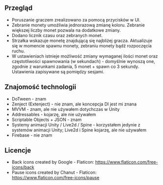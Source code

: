## Przegląd
- Poruszanie graczem zrealizowano za pomocą przycisków w UI.
- Zebranie monety umożliwia jednorazową zmianę koloru. Zebranie większej liczby monet pozwala na dodatkowe zmiany.
- Dodano licznik czasu oraz zebranych monet.
- Strzałka wskazuje monetę znajdującą się najbliżej gracza. Aktualizuje się w momencie spawnu monety, zebraniu monety bądź rozpoczęcia ruchu.
- W ustawieniach istnieje możliwość zmiany wymaganej ilości monet oraz częstotliwości spawnowania (w sekundach) - domyślnie wynoszą one, zgodnie z warunkami zadania, 5 monet + spawn co 3 sekundy. Ustawienia zapisywane są pomiędzy sesjami.

## Znajomość technologii
- DoTween - znam
- Zenject (Extenject) - nie znam, ale koncepcja DI jest mi znana
- MVVM - znam, ale nie używałem dotychczas w Unity
- Addressables - kojarzę, ale nie używałem
- Scriptable Objects + JSON - znam
- Systemy animacji Unity / Live2d / Spine - korzystałem jedynie z systemów animacji Unity; Live2d i Spine kojarzę, ale nie używałem
- Firebase - nie znam

## Licencje
- Back icons created by Google - Flaticon: https://www.flaticon.com/free-icons/back
- Pause icons created by Chanut - Flaticon: https://www.flaticon.com/free-icons/pause
